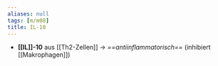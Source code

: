 ```yaml
---
aliases: null
tags: [m/m08]
title: IL-10
---
```

- **[[IL]]-10** aus [[Th2-Zellen]] → *==antiinflammatorisch==* (inhibiert [[Makrophagen]])